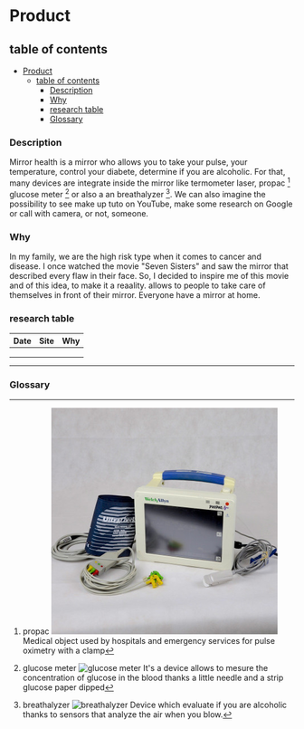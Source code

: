 # Product

## table of contents

- [Product](#product)
  - [table of contents](#table-of-contents)
    - [Description](#description)
    - [Why](#why)
    - [research table](#research-table)
    - [Glossary](#glossary)

### Description

Mirror health is a mirror who allows you to take your pulse, your temperature, control your diabete, determine if you are alcoholic.
For that, many devices are integrate inside the mirror like termometer laser, propac [^1] glucose meter [^2] or also a an breathalyzer [^3].
We can also imagine the possibility to see make up tuto on YouTube, make some research on Google or call with camera, or not, someone.

### Why

In my family, we are the high risk type when it comes to cancer and disease. I once watched the movie "Seven Sisters" and saw the mirror that described every flaw in their face.
So, I decided to inspire me of this movie and of this idea, to make it a reaality. allows to people to take care of themselves in front of their mirror.
Everyone have a mirror at home.

### research table

| Date | Site | Why |
| :-: | :-: | :-: |
|  |  |  |
|  |  |  |
|  |  |  |

___

### Glossary

[^1]: propac
![propac](img/propac.jpg)
Medical object used by hospitals and emergency services for pulse oximetry with a clamp

[^2]: glucose meter
![glucose meter](img/glucose_meter.jpg)
It's a device allows to mesure the concentration of glucose in the blood thanks a little needle and a strip glucose paper dipped

[^3]: breathalyzer
![breathalyzer](img/breathalyzer.jpg)
Device which evaluate if you are alcoholic thanks to sensors that analyze the air when you blow.

